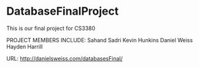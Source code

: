 # DatabaseFinalProject
This is our final project for CS3380 

PROJECT MEMBERS INCLUDE:
Sahand Sadri
Kevin Hunkins
Daniel Weiss
Hayden Harrill

URL: http://danielsweiss.com/databasesFinal/
